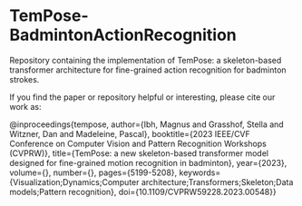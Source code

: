 # TemPose-BadmintonActionRecognition
Repository containing the implementation of TemPose: a skeleton-based transformer architecture for fine-grained action recognition for badminton strokes.

If you find the paper or repository helpful or interesting, please cite our work as:

@inproceedings{tempose,
  author={Ibh, Magnus and Grasshof, Stella and Witzner, Dan and Madeleine, Pascal},
  booktitle={2023 IEEE/CVF Conference on Computer Vision and Pattern Recognition Workshops (CVPRW)},
  title={TemPose: a new skeleton-based transformer model designed for fine-grained motion recognition in badminton},
  year={2023},
  volume={},
  number={},
  pages={5199-5208},
  keywords={Visualization;Dynamics;Computer architecture;Transformers;Skeleton;Data models;Pattern recognition},
  doi={10.1109/CVPRW59228.2023.00548}}
